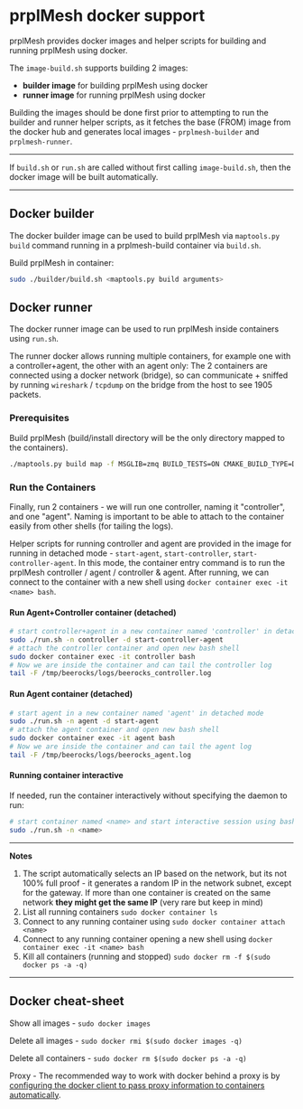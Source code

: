 # prplMesh docker support

prplMesh provides docker images and helper scripts for building and running prplMesh using docker.

The `image-build.sh` supports building 2 images:

- **builder image** for building prplMesh using docker
- **runner image** for running prplMesh using docker

Building the images should be done first prior to attempting to run the builder and runner helper scripts, as it fetches the base (FROM) image from the docker hub and generates local images - `prplmesh-builder` and `prplmesh-runner`.

---

If `build.sh` or `run.sh` are called without first calling `image-build.sh`, then the docker image will be built automatically.

---

## Docker builder

The docker builder image can be used to build prplMesh via `maptools.py build` command running in a prplmesh-build container via `build.sh`.

Build prplMesh in container:

```bash
sudo ./builder/build.sh <maptools.py build arguments>
```

## Docker runner

The docker runner image can be used to run prplMesh inside containers using `run.sh`.

The runner docker allows running multiple containers, for example one with a controller+agent, the other with an agent only:
The 2 containers are connected using a docker network (bridge), so can
communicate + sniffed by running `wireshark` / `tcpdump` on the bridge from the host to see 1905 packets.

### Prerequisites

Build prplMesh (build/install directory will be the only directory mapped to the
containers).

```bash
./maptools.py build map -f MSGLIB=zmq BUILD_TESTS=ON CMAKE_BUILD_TYPE=Debug
```

### Run the Containers

Finally, run 2 containers - we will run one controller, naming it "controller", and one "agent".
Naming is important to be able to attach to the container easily from other shells (for tailing the logs).

Helper scripts for running controller and agent are provided in the image for running in detached mode - `start-agent`, `start-controller`, `start-controller-agent`.
In this mode, the container entry command is to run the prplMesh controller / agent / controller & agent.
After running, we can connect to the container with a new shell using `docker container exec -it <name> bash`.

#### Run Agent+Controller container (detached)

```bash
# start controller+agent in a new container named 'controller' in detached mode
sudo ./run.sh -n controller -d start-controller-agent
# attach the controller container and open new bash shell
sudo docker container exec -it controller bash
# Now we are inside the container and can tail the controller log
tail -F /tmp/beerocks/logs/beerocks_controller.log
```

#### Run Agent container (detached)

```bash
# start agent in a new container named 'agent' in detached mode
sudo ./run.sh -n agent -d start-agent
# attach the agent container and open new bash shell
sudo docker container exec -it agent bash
# Now we are inside the container and can tail the agent log
tail -F /tmp/beerocks/logs/beerocks_agent.log
```

#### Running container interactive

If needed, run the container interactively without specifying the daemon to run:

```bash
# start container named <name> and start interactive session using bash (supplied by the image)
sudo ./run.sh -n <name>
```

---

**Notes**

1. The script automatically selects an IP based on the network, but its not 100% full proof - it generates a random IP in the network subnet, except for the gateway. If more than one container is created on the same network **they might get the same IP** (very rare but keep in mind)
2. List all running containers `sudo docker container ls`
3. Connect to any running container using `sudo docker container attach <name>`
4. Connect to any running container opening a new shell using `docker container exec -it <name> bash`
5. Kill all containers (running and stopped) `sudo docker rm -f $(sudo docker ps -a -q)` 

---

## Docker cheat-sheet

Show all images - `sudo docker images`

Delete all images - `sudo docker rmi $(sudo docker images -q)`

Delete all containers - `sudo docker rm $(sudo docker ps -a -q)`

Proxy - The recommended way to work with docker behind a proxy is by [configuring the docker client to pass proxy information to containers automatically](https://docs.docker.com/network/proxy/).
